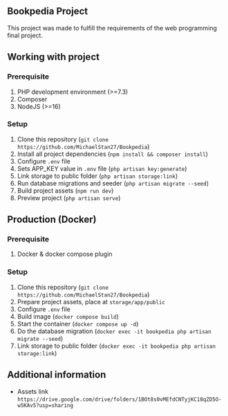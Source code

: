 ## Bookpedia Project

This project was made to fulfill the requirements of the web programming final project.

## Working with project

### Prerequisite

1. PHP development environment (>=7.3)
2. Composer
3. NodeJS (>=16)

### Setup

1. Clone this repository (`git clone https://github.com/MichaelStan27/Bookpedia`)
2. Install all project dependencies (`npm install && composer install`)
3. Configure `.env` file
4. Sets APP_KEY value in `.env` file (`php artisan key:generate`)
5. Link storage to public folder (`php artisan storage:link`)
6. Run database migrations and seeder (`php artisan migrate --seed`)
7. Build project assets (`npm run dev`)
8. Preview project (`php artisan serve`)

## Production (Docker)

### Prerequisite

1. Docker & docker compose plugin

### Setup

1. Clone this repository (`git clone https://github.com/MichaelStan27/Bookpedia`)
2. Prepare project assets, place at `storage/app/public`
3. Configure `.env` file
4. Build image (`docker compose build`)
5. Start the container (`docker compose up -d`)
6. Do the database migration (`docker exec -it bookpedia php artisan migrate --seed`)
7. Link storage to public folder (`docker exec -it bookpedia php artisan storage:link`)

## Additional information

-   Assets link `https://drive.google.com/drive/folders/1BOt8s0vMEfdCNTyjKC18qZD5O-w5KAv5?usp=sharing`
